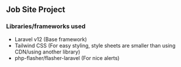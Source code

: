 ## Job Site Project

### Libraries/frameworks used

-   Laravel v12 (Base framework)
-   Tailwind CSS (For easy styling, style sheets are smaller than using CDN/using another library)
-   php-flasher/flasher-laravel (For nice alerts)
